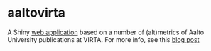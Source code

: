 # aaltovirta
A Shiny [web application](https://ttso.shinyapps.io/) based on a number of (alt)metrics of Aalto University publications at VIRTA. For more info, see this [blog post](https://blogs.aalto.fi/suoritin/2017/06/15/one-year-makes-a-small-difference/)